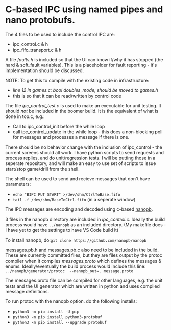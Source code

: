 # C-based IPC using named pipes and nano protobufs.

The 4 files to be used to include the control IPC are:
- ipc_control.c & h
- ipc_fifo_transport.c & h

A file _faults.h_ is included so that the UI can know if/why it has stopped (the hard & soft_fault variables).  This is a placeholder for fault reporting - it's implementation should be discussed.

NOTE: To get this to compile with the existing code in infrastructure:
* _line 12 in games.c: bool doubles_mode; should be moved to games.h_
* this is so that it can be read/written by control code

The file _ipc_control_test.c_ is used to make an executable for unit testing. It should _not_ be included in the boomer build.
It is the equivalent of what is done in top.c, e.g.:
- Call to ipc_control_init before the while loop
- call ipc_control_update in the while loop - this does a non-blocking poll for messages and processes a message if there is one.

There should be no behavior change with the inclusion of ipc_control - the current screens should all work.  I have python scripts to send requests and process replies, and do unit/regression tests.  I will be putting those in a seperate repository, and will make an easy to use set of scripts to issue start/stop game/drill from the shell.

The shell can be used to send and recieve messages that don't have parameters:
* `echo "BIPC PUT START" >/dev/shm/CtrlToBase.fifo`
* `tail -f /dev/shm/BaseToCtrl.fifo` (in a seperate window)

The IPC messages are encoding and decoded using c-based [nanopb](https://github.com/nanopb/nanopb).

3 files in the nanopb directory are included in _ipc_control.c_.  Ideally the build process would have `../nanopb` as an included directory. (My makefile does - I have yet to get the settings to have VS Code build it)

To install nanopb, do:`git clone https://github.com/nanopb/nanopb`

messages.pb.h and messages.pb.c also need to be included in the build.  These are currently committed files, but they are files output by the protoc compiler when it compiles _messages.proto_ which defines the messages & enums.  Ideally/eventually the build process would include this line: `../nanopb/generator/protoc  --nanopb_out=. message.proto`

The messages.proto file can be compiled for other languages, e.g. the unit tests and the UI generator which are written in python and uses compiled message definitions.

To run protoc with the nanopb option. do the following installs:
* `python3 -m pip install -U pip`
* `python3 -m pip install python3-protobuf`
* `python3 -m pip install --upgrade protobuf`
